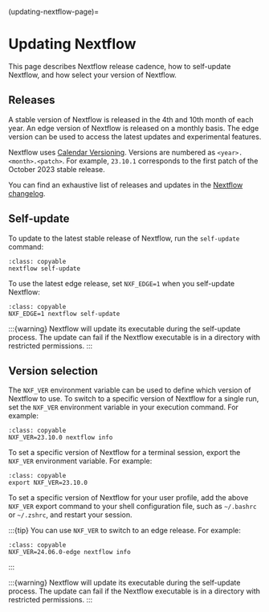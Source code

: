 (updating-nextflow-page)=

# Updating Nextflow

This page describes Nextflow release cadence, how to self-update Nextflow, and how select your version of Nextflow.

## Releases

A stable version of Nextflow is released in the 4th and 10th month of each year. An edge version of Nextflow is released on a monthly basis. The edge version can be used to access the latest updates and experimental features.

Nextflow uses [Calendar Versioning](https://calver.org). Versions are numbered as `<year>.<month>.<patch>`. For example, `23.10.1` corresponds to the first patch of the October 2023 stable release.

You can find an exhaustive list of releases and updates in the [Nextflow changelog](https://github.com/nextflow-io/nextflow/blob/master/changelog.txt).

## Self-update

To update to the latest stable release of Nextflow, run the `self-update` command:

```{code-block} bash
:class: copyable
nextflow self-update
```

To use the latest edge release, set `NXF_EDGE=1` when you self-update Nextflow:

```{code-block} bash
:class: copyable
NXF_EDGE=1 nextflow self-update
```

:::{warning}
Nextflow will update its executable during the self-update process. The update can fail if the Nextflow executable is in a directory with restricted permissions.
:::

## Version selection

The `NXF_VER` environment variable can be used to define which version of Nextflow to use. To switch to a specific version of Nextflow for a single run, set the `NXF_VER` environment variable in your execution command. For example:

```{code-block} bash
:class: copyable
NXF_VER=23.10.0 nextflow info
```

To set a specific version of Nextflow for a terminal session, export the `NXF_VER` environment variable. For example:

```{code-block} bash
:class: copyable
export NXF_VER=23.10.0
```

To set a specific version of Nextflow for your user profile, add the above `NXF_VER` export command to your shell configuration file, such as `~/.bashrc` or `~/.zshrc`, and restart your session.

:::{tip}
You can use `NXF_VER` to switch to an edge release. For example:

```{code-block} bash
:class: copyable
NXF_VER=24.06.0-edge nextflow info
```
:::

:::{warning}
Nextflow will update its executable during the self-update process. The update can fail if the Nextflow executable is in a directory with restricted permissions.
:::

